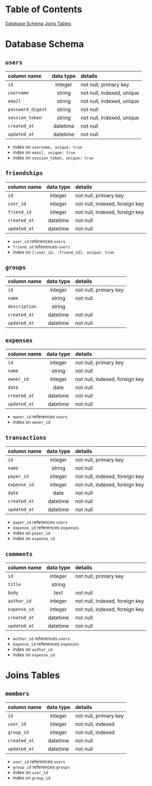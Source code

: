 # Table of Contents

[Database Schema](https://github.com/darrickyong/earmark/wiki/Database-Schema#database-schema)
[Joins Tables](https://github.com/darrickyong/earmark/wiki/Database-Schema#joins-tables)

# Database Schema

## `users`
| column name       | data type | details                   |
|:------------------|:---------:|:--------------------------|
| `id`              | integer   | not null, primary key     |
| `username`        | string    | not null, indexed, unique |
| `email`           | string    | not null, indexed, unique |         
| `password_digest` | string    | not null                  |
| `session_token`   | string    | not null, indexed, unique |
| `created_at`      | datetime  | not null                  |
| `updated_at`      | datetime  | not null                  |

+ index on `username, unique: true`
+ index on `email, unique: true`
+ index on `session_token, unique: true`

## `friendships`
| column name       | data type | details                        |
|:------------------|:---------:|:-------------------------------|
| `id`              | integer   | not null, primary key          |
| `user_id`         | integer   | not null, indexed, foreign key |
| `friend_id`       | integer   | not null, indexed, foreign key |             
| `created_at`      | datetime  | not null                       |
| `updated_at`      | datetime  | not null                       |

+ `user_id` references `users`  
+ `friend_id` references `users`
+ index on `[:user_id, :friend_id], unique: true`

## `groups`
| column name       | data type | details                   |
|:------------------|:---------:|:--------------------------|
| `id`              | integer   | not null, primary key     |
| `name`            | string    | not null                  |
| `description`     | string    |                           |
| `created_at`      | datetime  | not null                  |
| `updated_at`      | datetime  | not null                  |

## `expenses`
| column name          | data type | details                        |
|:---------------------|:---------:|:-------------------------------|
| `id`                 | integer   | not null, primary key          |
| `name`               | string    | not null                       |
| `owner_id`           | integer   | not null, indexed, foreign key |
| `date`               | date      | not null                       |
| `created_at`         | datetime  | not null                       |
| `updated_at`         | datetime  | not null                       |

+ `owner_id` references `users`
+ index on `owner_id`

## `transactions`
| column name          | data type | details                        |
|:---------------------|:---------:|:-------------------------------|
| `id`                 | integer   | not null, primary key          |
| `name`               | string    | not null                       |
| `payer_id`           | integer   | not null, indexed, foreign key |
| `expense_id`         | integer   | not null, indexed, foreign key |
| `date`               | date      | not null                       |
| `created_at`         | datetime  | not null                       |
| `updated_at`         | datetime  | not null                       |

+ `payer_id` references `users`
+ `expense_id` references `expenses`
+ index on `payer_id`
+ index on `expense_id`

## `comments`
| column name       | data type | details                        |
|:------------------|:---------:|:-------------------------------|
| `id`              | integer   | not null, primary key          |
| `title`           | string    |                                |
| `body`            | text      | not null                       |
| `author_id`       | integer   | not null, indexed, foreign key |             
| `expense_id`      | integer   | not null, indexed, foreign key |
| `created_at`      | datetime  | not null                       |
| `updated_at`      | datetime  | not null                       |

+ `author_id` references `users`
+ `expense_id` references `expenses`
+ index on `author_id`
+ index on `expense_id`

# Joins Tables

## `members`
| column name       | data type | details                   |
|:------------------|:---------:|:--------------------------|
| `id`              | integer   | not null, primary key     |
| `user_id`         | integer   | not null, indexed         |
| `group_id`       | integer    | not null, indexed         |
| `created_at`      | datetime  | not null                  |
| `updated_at`      | datetime  | not null                  |

+ `user_id` references `users`
+ `group_id` references `groups`
+ index on `user_id`
+ index on `group_id`